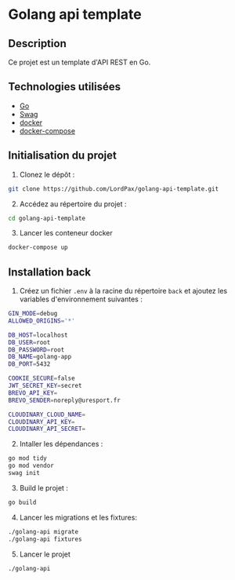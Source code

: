 # Golang api template

## Description

Ce projet est un template d'API REST en Go.

## Technologies utilisées

* [Go](https://golang.org/)
* [Swag](https://github.com/swaggo/swag)
* [docker](https://www.docker.com/)
* [docker-compose](https://docs.docker.com/compose/)

## Initialisation du projet

1. Clonez le dépôt :
```bash
git clone https://github.com/LordPax/golang-api-template.git
```

2. Accédez au répertoire du projet :
```bash
cd golang-api-template
```

3. Lancer les conteneur docker
```bash
docker-compose up
```

## Installation back

1. Créez un fichier `.env` à la racine du répertoire `back` et ajoutez les variables d'environnement suivantes :
```bash
GIN_MODE=debug
ALLOWED_ORIGINS='*'

DB_HOST=localhost
DB_USER=root
DB_PASSWORD=root
DB_NAME=golang-app
DB_PORT=5432

COOKIE_SECURE=false
JWT_SECRET_KEY=secret
BREVO_API_KEY=
BREVO_SENDER=noreply@uresport.fr

CLOUDINARY_CLOUD_NAME=
CLOUDINARY_API_KEY=
CLOUDINARY_API_SECRET=
```

2. Intaller les dépendances :
```bash
go mod tidy
go mod vendor
swag init
```

3. Build le projet :
```bash
go build
```

4. Lancer les migrations et les fixtures:
```bash
./golang-api migrate
./golang-api fixtures
```

5. Lancer le projet
```bash
./golang-api
```

